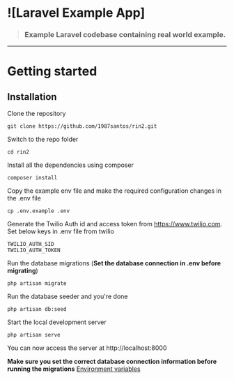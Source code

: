# ![Laravel Example App]

> ### Example Laravel codebase containing real world example.
----------

# Getting started

## Installation

Clone the repository

    git clone https://github.com/1987santos/rin2.git

Switch to the repo folder

    cd rin2

Install all the dependencies using composer

    composer install

Copy the example env file and make the required configuration changes in the .env file

    cp .env.example .env
    
Generate the Twilio Auth id and access token from https://www.twilio.com. Set below keys in .env file from twilio

    TWILIO_AUTH_SID
    TWILIO_AUTH_TOKEN

Run the database migrations (**Set the database connection in .env before migrating**)

    php artisan migrate

Run the database seeder and you're done

    php artisan db:seed

Start the local development server

    php artisan serve

You can now access the server at http://localhost:8000
    
**Make sure you set the correct database connection information before running the migrations** [Environment variables](#environment-variables)
